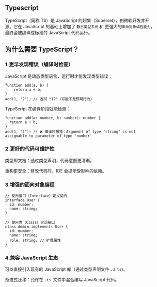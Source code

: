 ## Typescript

TypeScript（简称 TS）是 JavaScript 的超集（Superset），由微软开发并开源。它在 JavaScript 的基础上增加了 `静态类型系统` 和 更强大的`面向对象编程能力`，最终会被编译成标准的 JavaScript 代码运行。

## 为什么需要 TypeScript？

### 1.更早发现错误（编译时检查）

JavaScript 是动态类型语言，运行时才能发现类型错误：

```
function add(a, b) {
    return a + b;
}
add(1, "2"); // 返回 "12"（可能不是预期行为）
```

TypeScript 在编译阶段就能检测：

```
function add(a: number, b: number): number {
  return a + b;
}
add(1, "2"); // ❌ 编译时报错：Argument of type 'string' is not assignable to parameter of type 'number'
```

### 2.更好的代码可维护性

类型即文档：通过类型声明，代码意图更清晰。

重构更安全：修改代码时，IDE 会提示受影响的依赖。

### 3.增强的面向对象编程

```
// 使用接口（Interface）定义契约
interface User {
  id: number;
  name: string;
}

// 使用类（Class）实现接口
class Admin implements User {
  id: number;
  name: string;
  role: string; // 扩展属性
}
```

### 4.兼容 JavaScript 生态

可以直接引入现有的 JavaScript 库（通过类型声明文件 `.d.ts`）。

渐进式迁移：允许在 `.ts `文件中混合编写 JavaScript 代码。

